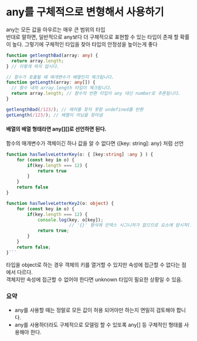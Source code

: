# any를 구체적으로 변형해서 사용하기

any는 모든 값을 아우르는 매우 큰 범위의 타입<br/>
반대로 말하면, 일반적으로 any보다 더 구체적으로 표현할 수 있는 타입이 존재 할 확률이 높다. 그렇기에 구체적인 타입을 찾아 타입의 안정성을 높이는게 좋다

```ts
function getlengthBad(array: any) {
  return array.length;
} // 이렇게 하지 맙시다.

// 함수가 호출될 때 매개변수가 배열인지 체크됩니다.
function getLength(array: any[]) {
  // 함수 내의 array.length 타입이 체크됩니다.
  return array.length; // 함수의 반환 타입이 any 대신 number로 추론됩니다.
}

getlengthBad(/123/); // 에러를 찾지 못함 undefined를 반환
getLength(/123/); // 배열이 아님을 찾아냄
```

#### 배열의 배열 형태라면 any[][]로 선언하면 된다.

함수의 매개변수가 객체이긴 하나 값을 알 수 없다면 {[key: string]: any} 처럼 선언

````ts
function hasTwelveLetterKey(o: { [key:string] :any } ) {
    for (const key in o) {
        if(key.length === 12) {
            return true
        }
    }
    return false
}

function hasTwelveLetterKey2(o: object) {
    for (const key in o) {
        if(key.length === 12) {
            console.log(key, o[key]);
						// '{}' 형식에 인덱스 시그니처가 없으므로 요소에 암시적(implicitly)으로 'any' 형식이 있습니다.
            return true;
        }
    }
    return false;
}```
````

타입을 object로 하는 경우 객체의 키를 열거할 수 있지만 속성에 접근할 수 없다는 점에서 다르다.<br/> 객체지만 속성에 접근할 수 없어야 한다면 unknown 타입이 필요한 상황일 수 있음.

### 요약

- any를 사용할 때는 정말로 모든 값이 허용 되어야만 하는지 면밀히 검토해야 합니다.
- any를 사용하더라도 구체적으로 모델링 할 수 있또록 any[] 등 구체적인 형태를 사용해야 한다.

